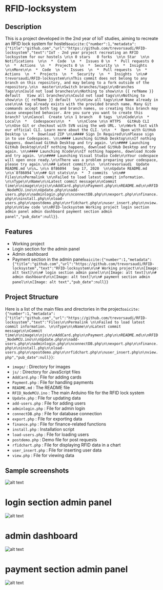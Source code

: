 # RFID-locksystem

## Description

This is a project developed in the 2nd year of IoT studies, aiming to recreate an RFID lock system for hostels&#8203;``oaicite:{"number":1,"metadata":{"title":"github.com","url":"https://github.com/trevorsaudi/RFID-locksystem","text":"IoT - 2nd year project recreating an RFID locksystem for our hostels \n\n 0 stars   0 forks  \n\n Star  \n\n Notifications  \n\n  *  Code  \n  *  Issues 0 \n  *  Pull requests 0 \n  *  Actions  \n  *  Projects 0 \n  *  Security \n  *  Insights  \n\nMore\n\n  *  Code  \n  *  Issues  \n  *  Pull requests  \n  *  Actions  \n  *  Projects  \n  *  Security  \n  *  Insights  \n\n# trevorsaudi/RFID-locksystem\n\nThis commit does not belong to any branch on this repository, and may belong to a fork outside of the repository.\n\n  master\n\nSwitch branches/tags\n\nBranches Tags\n\nCould not load branches\n\nNothing to show\n\n {{ refName }} default   View all branches\n\nCould not load tags\n\nNothing to show\n\n {{ refName }} default  \n\nView all tags\n\n# Name already in use\n\nA tag already exists with the provided branch name. Many Git commands accept both tag and branch names, so creating this branch may cause unexpected behavior. Are you sure you want to create this branch? \n\nCancel  Create \n\n 1 branch   0 tags  \n\nCode\n\n  *  Local\n  *   Codespaces\n\n  *   \n\nClone \n\n HTTPS   GitHub CLI \n\nUse Git or checkout with SVN using the web URL. \n\nWork fast with our official CLI. Learn more about the CLI. \n\n  *  Open with GitHub Desktop \n  *  Download ZIP \n\n#### Sign In Required\n\nPlease sign in to use Codespaces. \n\n#### Launching GitHub Desktop\n\nIf nothing happens, download GitHub Desktop and try again. \n\n#### Launching GitHub Desktop\n\nIf nothing happens, download GitHub Desktop and try again. \n\n#### Launching Xcode\n\nIf nothing happens, download Xcode and try again. \n\n#### Launching Visual Studio Code\n\nYour codespace will open once ready.\n\nThere was a problem preparing your codespace, please try again.\n\n## Latest commit\n\n  \n\ntrevorsaudi  Update README.md \n\n… \n\n 8f86094   Sep 17, 2020  \n\nUpdate README.md \n\n`8f86094`\n\n## Git stats\n\n  *  7 commits  \n\n## Files\n\nPermalink \n\nFailed to load latest commit information. \n\nType\n\nName\n\nLatest commit message\n\nCommit time\n\nimage\n\njs\n\nAddCard.php\n\nPayment.php\n\nREADME.md\n\nRFID_NodeMCU.ino\n\nUpdate.php\n\nadd-users.php\n\nadminlogin.php\n\nconnectDB.php\n\nexport.php\n\nfinance.php\n\ninstall.php\n\nload-users.php\n\npostdemo.php\n\nrfidchart.php\n\nuser_insert.php\n\nview.php\n\nView code \n\nRFID-locksystem Working project login section admin panel admin dashboard payment section admin panel","pub_date":null}}``&#8203;.

## Features

- Working project
- Login section for the admin panel
- Admin dashboard
- Payment section in the admin panel&#8203;``oaicite:{"number":1,"metadata":{"title":"github.com","url":"https://github.com/trevorsaudi/RFID-locksystem","text":"RFID-locksystem\n\n# Working project\n\n[Image: alt text]\n\n# login section admin panel\n\n[Image: alt text]\n\n# admin dashboard\n\n[Image: alt text]\n\n# payment section admin panel\n\n[Image: alt text","pub_date":null}}``&#8203;

## Project Structure

Here is a list of the main files and directories in the project&#8203;``oaicite:{"number":1,"metadata":{"title":"github.com","url":"https://github.com/trevorsaudi/RFID-locksystem","text":"Files\n\nPermalink \n\nFailed to load latest commit information. \n\nType\n\nName\n\nLatest commit message\n\nCommit time\n\nimage\n\njs\n\nAddCard.php\n\nPayment.php\n\nREADME.md\n\nRFID_NodeMCU.ino\n\nUpdate.php\n\nadd-users.php\n\nadminlogin.php\n\nconnectDB.php\n\nexport.php\n\nfinance.php\n\ninstall.php\n\nload-users.php\n\npostdemo.php\n\nrfidchart.php\n\nuser_insert.php\n\nview.php","pub_date":null}}``&#8203;:

- `image/` : Directory for images
- `js/` : Directory for JavaScript files
- `AddCard.php` : File for adding cards
- `Payment.php` : File for handling payments
- `README.md` : The README file
- `RFID_NodeMCU.ino` : The main Arduino file for the RFID lock system
- `Update.php` : File for updating data
- `add-users.php` : File for adding users
- `adminlogin.php` : File for admin login
- `connectDB.php` : File for database connection
- `export.php` : File for exporting data
- `finance.php` : File for finance-related functions
- `install.php` : Installation script
- `load-users.php` : File for loading users
- `postdemo.php` : Demo file for post requests
- `rfidchart.php` : File for displaying RFID data in a chart
- `user_insert.php` : File for inserting user data
- `view.php` : File for viewing data

## Sample screenshots

![alt text](https://github.com/trevorsaudi/RFID-locksystem/blob/master/image/img1.jpg?raw=true)

# login section admin panel
![alt text](https://github.com/trevorsaudi/RFID-locksystem/blob/master/image/img2.jpg?raw=true)

# admin dashboard
![alt text](https://github.com/trevorsaudi/RFID-locksystem/blob/master/image/img3.jpg?raw=true)

# payment section admin panel 
![alt text](https://github.com/trevorsaudi/RFID-locksystem/blob/master/image/img4.jpg?raw=true)

